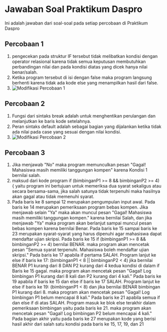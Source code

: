 # Jawaban Soal Praktikum Daspro
Ini adalah jawaban dari soal-soal pada setiap percobaan di Praktikum Daspro

## Percobaan 1
1. pengecekan pada struktur IF tersebut tidak melibatkan kondisi dengan operator relasional karena tidak semua keputusan membutuhkan perbandingan nilai dan pada kondisi diatas yang dicek hanya nilai benar/salah.
2. Ketika program tersebut di isi dengan false maka program langsung berhenti karena tidak ada kode else yang menampilkan hasil dari false.
3. ![Modifikasi Percobaan 1](https://file%2B.vscode-resource.vscode-cdn.net/Users/user/Desktop/Screenshot%202025-10-11%20at%2010.39.30.png?version%3D1760154007062)

## Percobaan 2
1. Fungsi dari sintaks break adalah untuk menghentikan perulangan dan melanjutkan ke baris kode setelahnya.
2. Peran sintaks default adalah sebagai bagian yang dijalankan ketika tidak ada nilai pada case yang sesuai dengan nilai kondisi.
3. ![Modifikasi Percobaan 2](https://file%2B.vscode-resource.vscode-cdn.net/Users/user/Desktop/Screenshot%202025-10-11%20at%2010.18.25.png?version%3D1760152743707)

## Percobaan 3
1. Jika menjawab "No" maka program memunculkan pesan "Gagal! Mahasiswa masih memiliki tanggungan kompen" karena Kondisi 1 bernilai salah.
2. maksud dari kode program if (bimbinganP1 >= 8 && bimbinganP2 >= 4) { yaitu program ini bertujuan untuk memeriksa dua syarat sekaligus atau secara bersama-sama, jika salah satunya tidak terpenuhi maka hasilnya akan gagal atau tidak memenuhi syarat.
3. Pada baris ke 8 sampai 12 merupakan pengumpulan input awal.
Pada baris ke 14 merupakan pemeriksaan program bebas kompen. Jika menjawab selain "Ya" maka akan muncul pesan "Gagal! Mahasiswa masih memiliki tanggungan kompen." karena bernilai Salah, dan jika menjawab "Ya" maka program akan berlanjut sampai muncul pesan bebas kompen karena bernilai Benar. 
Pada baris ke 15 sampai baris ke 23 merupakan syarat-syarat yang harus dipenuhi agar mahasiswa dapat mendaftar ujian skripsi.
Pada baris ke 15 if (bimbinganP1 >= 8 && bimbinganP2 >= 4) bernilai BENAR. maka program akan mencetak pesan "Semua syarat terpenuhi. Mahasiswa boleh mendaftar ujian skripsi."
Pada baris ke 17 apabila if pertama SALAH. Program lanjut ke else if baris ke 17: (bimbinganP1 < 8 || bimbinganP2 < 4) jika bernilai BENAR P1 kurang dari 8 DAN P2 kurang dari 4 kedua kondisi di dalam if Baris ke 15 gagal. maka program akan mencetak pesan "Gagal! Log bimbingan P1 kurang dari 8 kali dan P2 kurang dari 4 kali."
Pada baris ke 19 apabila if baris ke 15 dan else if baris ke 17 SALAH. Program lanjut ke else if baris ke 19: (bimbinganP1 < 8) dan jika bernilai BENAR bimbingan P1 kurang dari 8. maka program akan mencetak pesan "Gagal! Log bimbingan P1 belum mencapai 8 kali."
Pada baris ke 21 apabila semua if dan else if di atas SALAH. Program masuk ke blok else terakhir dalam pemeriksaan bimbingan yaitu pada baris ke 21. maka program akan mencetak pesan "Gagal! Log bimbingan P2 belum mencapai 4 kali."
Pada bagian akhir yaitu pada baris ke 27 merupakan kode yang berisi hasil akhir dari salah satu kondisi pada baris ke 15, 17, 19, dan 21